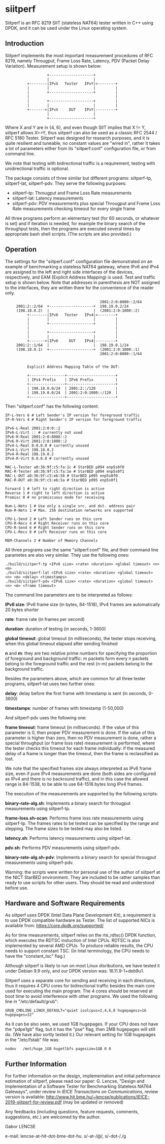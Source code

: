 siitperf
========

Siitperf is an RFC 8219 SIIT (stateless NAT64) tester written in C++ using DPDK, and it can be used under the Linux operating system.

Introduction
------------

Siitperf implements the most important measurement procedures of RFC 8219, namely Througput, Frame Loss Rate, Latency, PDV (Packet Delay Variation). Measurement setup is shown below:

                       +--------------------+
                       |                    |
              +--------|IPvX   Tester   IPvY|<--------+
              |        |                    |         |
              |        +--------------------+         |
              |                                       |
              |        +--------------------+         |
              |        |                    |         |
              +------->|IPvX     DUT    IPvY|---------+
                       |                    |
                       +--------------------+

Where X and Y are in {4, 6}, and even though SIIT implies that X != Y, siitperf allows X==Y, thus siitperf can also be used as a classic RFC 2544 / RFC 5180 Tester. Siitperf was designed for research purposes, and it is quite resilient and tuneable, no constant values are "wired in", rather it takes a lot of parameters either from its "siitperf.conf" configuration file, or from command line.

We note that testing with bidirectional traffic is a requirement, testing with unidirectional traffic is optional.

The package consists of three similar but different programs: siitperf-tp, siitperf-lat, siitperf-pdv. They serve the following purposes:
- siitperf-tp: Througput and Frame Loss Rate measurements
- siitperf-lat: Latency measurements
- siitperf-pdv: PDV measurements plus special Througput and Frame Loss Rate measurements checking timeout for every single frame

All three programs perform an elementary test (for 60 seconds, or whatever is set) and if iteration is needed, for example the binary search of the throughput tests, then the programs are executed several times by appropriate bash shell scripts. (The scripts are also provided.)



Operation
---------

The settings for the "siitperf.conf" configuration file demonstrated on an example of benchmarking a stateless NAT64 gateway, where IPv6 and IPv4 are assigned to the left and right side interfaces of the devices, respectively, and EAM (Explicit Address Mapping) is used. Test and traffic setup is shown below. Note that addresses in parenthesis are NOT assigned to the interfaces, they are written there for the convenience of the reader only.

                                               2001:2:0:8000::2/64
         2001:2::2/64  +--------------------+  198.19.0.2/24
         (198.18.0.2)  |                    |  (2001:2:0:1000::2)
              +--------|IPv6   Tester   IPv4|<--------+
              |        |                    |         |
              |        +--------------------+         |
              |                                       |
              |        +--------------------+         |
              |        |                    |         |
              +------->|IPv6     DUT    IPv4|---------+
         2001:2::1/64  |                    |  198.19.0.1/24
         (198.18.0.1)  +--------------------+  (2001:2:0:1000::1)
                                               2001:2:0:8000::1/64


              Explicit Address Mapping Table of the DUT:

              +----------------+----------------------+
              | IPv4 Prefix    | IPv6 Prefix          |
              +----------------+----------------------+
              | 198.18.0.0/24  | 2001:2::/120         |
              | 198.19.0.0/24  | 2001:2:0:1000::/120  |
              +----------------+----------------------+

Then "siitperf.conf" has the following content:
	
	IP-L-Vers 6 # Left Sender's IP version for foreground traffic
	IP-R-Vers 4 # Right Sender's IP version for foreground traffic
	
	IPv6-L-Real 2001:2:0:0::2
	IPv6-L-Virt :: # currently not used
	IPv6-R-Real 2001:2:0:8000::2
	IPv6-R-Virt 2001:2:0:1000::2
	IPv4-L-Real 0.0.0.0 # currently unused
	IPv4-L-Virt 198.18.0.2
	IPv4-R-Real 198.19.0.2
	IPv4-R-Virt 0.0.0.0 # currently unused
	
	MAC-L-Tester a0:36:9f:c5:fa:1c # StarBED p094 enp5s0f0
	MAC-R-Tester a0:36:9f:c5:fa:1e # StarBED p094 enp5s0f1
	MAC-L-DUT a0:36:9f:c5:e6:58 # StarBED p095 enp5s0f0
	MAC-R-DUT a0:36:9f:c5:e6:5a # StarBED p095 enp5s0f1
	
	Forward 1 # left to right direction is active
	Reverse 1 # right to left direction is active
	Promisc 0 # no promiscuous mode for receiving
	
	Num-L-Nets 1 # Use only a single src. and dst. address pair
	Num-R-Nets 1 # Max. 256 destination networks are supported
	
	CPU-L-Send 2 # Left Sender runs on this core
	CPU-R-Recv 4 # Right Receiver runs on this core
	CPU-R-Send 6 # Right Sender runs on this core
	CPU-L-Recv 8 # Left Receiver runs on this core
	
	MEM-Channels 2 # Number of Memory Channels
	

All three programs use the same "siitperf.conf" file, and their command line parametes are also very similar. They use the following ones:

	./build/siitperf-tp <IPv6 size> <rate> <duration> <global timeout> <n> <m>
	./build/siitperf-lat <IPv6 size> <rate> <duration> <global timeout> <n> <m> <delay> <timestamps>
	./build/siitperf-pdv <IPv6 size> <rate> <duration> <global timeout> <n> <m> <frame timeout>

The command line parameters are to be interpreted as follows:

__IPv6 size__: IPv6 frame size (in bytes, 84-1518), IPv4 frames are automatically 20 bytes shorter

__rate__: frame rate (in frames per second)

__duration__: duration of testing (in seconds, 1-3600)

__global timeout__: global timeout (in milliseconds), the tester stops receiving, when this global timeout elapsed after sending finished

__n__ and __m__: they are two relative prime numbers for specifying the proportion of foreground and background traffic: m packets form every n packets belong to the foreground traffic and the rest (n-m) packets belong to the background traffic.

Besides the parameters above, which are common for all three tester programs, siitperf-lat uses two further ones:

__delay__: delay before the first frame with timestamp is sent (in seconds, 0-3600)

__timestamps__: number of frames with timestamp (1-50,000)

And siitperf-pdv uses the following one:

__frame timeout__: frame timeout (in milliseconds). If the value of this parameter is 0, then proper PDV measurement is done. If the value of this parameter is higher than zero, then no PDV measurement is done, rather a special throughput (or frame loss rate) measurement is performed, where the tester checks this timeout for each frame individually: if the measured delay of a frame is longer than the timeout, then the frame is reclassified as lost. 

We note that the specified frames size always interpreted as IPv6 frame size, even if pure IPv4 measurements are done (both sides are configured as IPv4 and there is no backround traffic), and in this case the allowed range is 84-1538, to be able to use 64-1518 bytes long IPv4 frames.

The execution of the measurements are supported by the following scripts:

__binary-rate-alg.sh__: Implements a binary search for througput measurements using siitperf-tp.

__frame-loss.sh-scan__: Performs frame loss rate measurements using siitperf-tp. The frames rates to be tested can be specified by the range and stepping. The frame sizes to be tested may also be listed.

__latency.sh__: Performs latency measurements using siitperf-lat.

__pdv.sh__: Performs PDV  measurements using siitperf-pdv.

__binary-rate-alg.sh-pdv__:  Implements a binary search for special througput measurements using siitperf-pdv.

Warning: the scripts were written for personal use of the author of siitperf at the NICT StarBED environment. They are included to be rather samples than ready to use scripts for other users. They should be read and understood before use.

Hardware and Software Requirements
----------------------------------

As siitperf uses DPDK (Intel Data Plane Development Kit), a requirement is to use DPDK compatible hardware as Tester.
The list of supported NICs is available from: https://core.dpdk.org/supported/ 

As for time measurements, siitperf relies on the rte_rdtsc() DPDK function, which executes the RDTSC instuction of Intel CPUs. RDTSC is also implemented by several AMD CPUs. To produce reliable results, the CPU needs to support constant TSC. (In Intel terminology, the CPU needs to have the "constant_tsc" flag.)

Although siitperf is likely to run on most Linux disributions, we have tested it under Debian 9.9 only, and our DPDK version was: 16.11.9-1+deb9u1.

Siitperf uses a separate core for sending and receiving in each directions, thus it requires 4 CPU cores for bidirectional traffic besides the main core used for executing the main program. The 4 cores should be reserved at boot time to avoid interference with other programs. We used the following line in "/etc/default/grub":

	GRUB_CMDLINE_LINUX_DEFAULT="quiet isolcpus=2,4,6,8 hugepagesz=1G hugepages=32"

As it can be also seen, we used 1GB hugepages. If your CPU does not have the "pdpe1gb" flag, but it has the "pse" flag, then 2MB hugepages will still do. (We have also sortly tested it.) Our relevant setting for 1GB hugepages in the "/etc/fstab" file was:

	nodev   /mnt/huge_1GB hugetlbfs pagesize=1GB 0 0

Further Information
-------------------

For further information on the design, implementation and initial peformance estimation of siitperf, please read our paper:
G. Lencse, "Design and Implementation of a Software Tester for Benchmarking Stateless NAT64 Gateways", under review in _IEICE Transactions on Communications_, review version is available: http://www.hit.bme.hu/~lencse/publications/IEICE-2019-siitperf-for-review.pdf (may be updated or removed)

Any feedbacks (including questions, feature requests, comments, suggestions, etc.) are welcomed by the author.

Gabor LENCSE

e-mail: lencse-at-hit-dot-bme-dot-hu. s/-at-/@/, s/-dot-/./g
